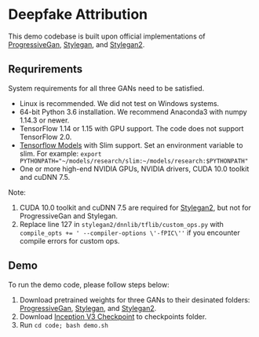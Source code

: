 # Deepfake Attribution

This demo codebase is built upon official implementations of [ProgressiveGan](https://github.com/tkarras/progressive_growing_of_gans), [Stylegan](https://github.com/NVlabs/stylegan), and [Stylegan2](https://github.com/NVlabs/stylegan2).

## Requrirements
System requirements for all three GANs need to be satisfied. 
- Linux is recommended. We did not test on Windows systems. 
- 64-bit Python 3.6 installation. We recommend Anaconda3 with numpy 1.14.3 or newer.
- TensorFlow 1.14 or 1.15 with GPU support. The code does not support TensorFlow 2.0.
- [Tensorflow Models](https://github.com/tensorflow/models) with Slim support. Set an environment variable to slim. For example: ```export PYTHONPATH="~/models/research/slim:~/models/research:$PYTHONPATH"```
- One or more high-end NVIDIA GPUs, NVIDIA drivers, CUDA 10.0 toolkit and cuDNN 7.5.

Note: 
1. CUDA 10.0 toolkit and cuDNN 7.5 are required for [Stylegan2](https://github.com/NVlabs/stylegan2#requirements), but not for ProgressiveGan and Stylegan. 
2. Replace line 127 in `stylegan2/dnnlib/tflib/custom_ops.py` with `compile_opts += ' --compiler-options \'-fPIC\''` if you encounter compile errors for custom ops.
## Demo
To run the demo code, please follow steps below:
1. Download pretrained weights for three GANs to their desinated folders: [ProgressiveGan](https://drive.google.com/open?id=188K19ucknC6wg1R6jbuPEhTq9zoufOx4), [Stylegan](https://drive.google.com/uc?id=1MEGjdvVpUsu1jB4zrXZN7Y4kBBOzizDQ), and [Stylegan2](http://d36zk2xti64re0.cloudfront.net/stylegan2/networks/stylegan2-ffhq-config-f.pkl).
2. Download [Inception V3 Checkpoint](http://download.tensorflow.org/models/inception_v3_2016_08_28.tar.gz) to checkpoints folder. 
3. Run ```cd code; bash demo.sh```


